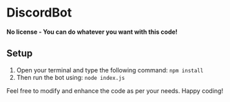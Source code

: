 # DiscordBot

**No license - You can do whatever you want with this code!**

## Setup

1. Open your terminal and type the following command: `npm install`
2. Then run the bot using: `node index.js`

Feel free to modify and enhance the code as per your needs. Happy coding!
